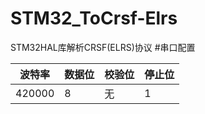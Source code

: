 # STM32_ToCrsf-Elrs
STM32HAL库解析CRSF(ELRS)协议
#串口配置

波特率|数据位|校验位|停止位
------|------|------|------
420000|8|无|1
